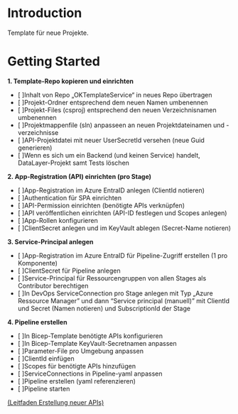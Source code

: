 # Introduction 
Template für neue Projekte.

# Getting Started
**1. Template-Repo kopieren und einrichten**
- [ ]Inhalt von Repo „OKTemplateService“ in neues Repo übertragen 
- [ ]Projekt-Ordner entsprechend dem neuen Namen umbenennen 
- [ ]Projekt-Files (csproj) entsprechend den neuen Verzeichnisnamen umbenennen 
- [ ]Projektmappenfile (sln) anpasseen an neuen Projektdateinamen und -verzeichnisse 
- [ ]API-Projektdatei mit neuer UserSecretId versehen (neue Guid generieren) 
- [ ]Wenn es sich um ein Backend (und keinen Service) handelt, DataLayer-Projekt samt Tests löschen 

**2. App-Registration (API) einrichten (pro Stage)**
- [ ]App-Registration im Azure EntraID anlegen (ClientId notieren) 
- [ ]Authentication für SPA einrichten 
- [ ]API-Permission einrichten (benötigte APIs verknüpfen) 
- [ ]API veröffentlichen einrichten (API-ID festlegen und Scopes anlegen) 
- [ ]App-Rollen konfigurieren 
- [ ]ClientSecret anlegen und im KeyVault ablegen (Secret-Name notieren) 

**3. Service-Principal anlegen**
- [ ]App-Registration im Azure EntraID für Pipeline-Zugriff erstellen (1 pro Komponente) 
- [ ]ClientSecret für Pipeline anlegen 
- [ ]Service-Principal für Ressourcengruppen von allen Stages als Contributor berechtigen 
- [ ]In DevOps ServiceConnection pro Stage anlegen mit Typ „Azure Ressource Manager” und dann “Service principal (manuell)” mit ClientId und Secret (Namen notieren) und SubscriptionId der Stage 

**4. Pipeline erstellen**
- [ ]In Bicep-Template benötigte APIs konfigurieren 
- [ ]In Bicep-Template KeyVault-Secretnamen anpassen 
- [ ]Parameter-File pro Umgebung anpassen 
- [ ]ClientId einfügen 
- [ ]Scopes für benötigte APIs hinzufügen 
- [ ]ServiceConnections in Pipeline-yaml anpassen 
- [ ]Pipeline erstellen (yaml referenzieren) 
- [ ]Pipeline starten 

[(Leitfaden Erstellung neuer APIs)](https://objektkultur365.sharepoint.com/:w:/r/sites/OKPlattformDeveloper/_layouts/15/Doc.aspx?sourcedoc=%7BE0D7AE5F-2E73-4154-8FCE-70F3376CF628%7D&file=Leitfaden%20Erstellung%20neuer%20APIs.docx&wdOrigin=TEAMS-MAGLEV.p2p_ns.rwc&action=default&mobileredirect=true)
